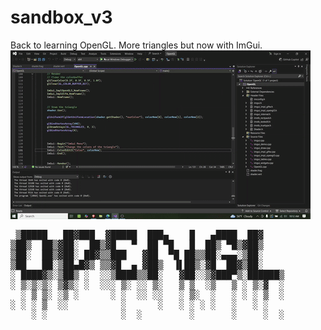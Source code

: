 # sandbox_v3
Back to learning OpenGL. More triangles but now with ImGui.<br>
![Basic triangle changing colors with ImGui](OBSTriangle.gif)
<pre>
 ▒█████   ██▓███  ▓█████  ███▄    █   ▄████  ██▓
▒██▒  ██▒▓██░  ██▒▓█   ▀  ██ ▀█   █  ██▒ ▀█▒▓██▒
▒██░  ██▒▓██░ ██▓▒▒███   ▓██  ▀█ ██▒▒██░▄▄▄░▒██░
▒██   ██░▒██▄█▓▒ ▒▒▓█  ▄ ▓██▒  ▐▌██▒░▓█  ██▓▒██░
░ ████▓▒░▒██▒ ░  ░░▒████▒▒██░   ▓██░░▒▓███▀▒░██████▒
░ ▒░▒░▒░ ▒▓▒░ ░  ░░░ ▒░ ░░ ▒░   ▒ ▒  ░▒   ▒ ░ ▒░▓  ░
  ░ ▒ ▒░ ░▒ ░      ░ ░  ░░ ░░   ░ ▒░  ░   ░ ░ ░ ▒  ░
░ ░ ░ ▒  ░░          ░      ░   ░ ░ ░ ░   ░   ░ ░
	░ ░              ░  ░         ░       ░     ░  ░</pre>
